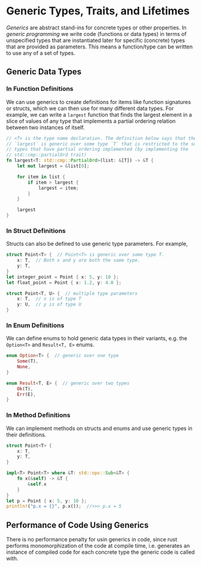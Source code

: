 # Generic Types, Traits, and Lifetimes

*Generics* are abstract stand-ins for concrete types or other properties. In
*generic programming*  we write code (functions or data types) in terms of 
unspecified types that are instantiated later for specific (concrete) types that
are provided as parameters. This means a function/type can be written to use any
of a set of types.

## Generic Data Types

### In Function Definitions

We can use generics to create definitions for items like function signatures or
structs, which we can then use for many different data types. For example, we
can write a `largest` function that finds the largest element in a slice of
values of any type that implements a partial ordering relation between two
instances of itself.

```rust
// <T> is the type name declaration. The definition below says that the function 
// `largest` is generic over some type `T` that is restricted to the set of 
// types that have partial ordering implemented (by implementing the 
// std::cmp::partialOrd trait)
fn largest<T: std::cmp::PartialOrd>(list: &[T]) -> &T {
    let mut largest = &list[0];

    for item in list {
        if item > largest {
            largest = item;
        }
    }

    largest
}
```

### In Struct Definitions

Structs can also be defined to use generic type parameters. For example,

```rust
struct Point<T> {  // Point<T> is generic over some type T.
    x: T,  // Both x and y are both the same type.
    y: T,
}
let integer_point = Point { x: 5, y: 10 };
let float_point = Point { x: 1.2, y: 4.0 };

struct Point<T, U> {  // multiple type parameters
    x: T,  // x is of type T
    y: U,  // y is of type U
}
```

### In Enum Definitions

We can define enums to hold generic data types in their variants, e.g. the 
`Option<T>` and `Result<T, E>` enums.

```rust
enum Option<T> {  // generic over one type
    Some(T),
    None,
}

enum Result<T, E> {  // generic over two types
    Ok(T),
    Err(E),
}
```

### In Method Definitions

We can implement methods on structs and enums and use generic types in their
definitions.

```rust
struct Point<T> {
    x: T,
    y: T,
}

impl<T> Point<T> where &T: std::ops::Sub<&T> {
    fn x(&self) -> &T {
        &self.x
    }
}
let p = Point { x: 5, y: 10 };
println!("p.x = {}", p.x());  //>>> p.x = 5
```

## Performance of Code Using Generics

There is no performance penalty for usin generics in code, since rust performs
monomorphization of the code at compile time, i.e. generates an instance of 
compiled code for each concrete type the generic code is called with.
